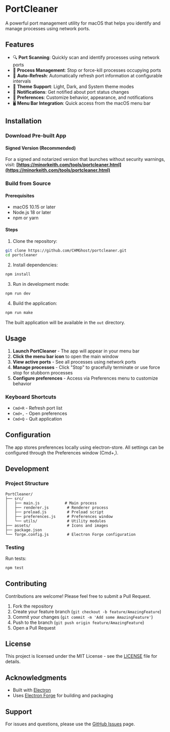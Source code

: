# PortCleaner

A powerful port management utility for macOS that helps you identify and manage processes using network ports.

## Features

- 🔍 **Port Scanning**: Quickly scan and identify processes using network ports
- 🎯 **Process Management**: Stop or force-kill processes occupying ports
- 🔄 **Auto-Refresh**: Automatically refresh port information at configurable intervals
- 🎨 **Theme Support**: Light, Dark, and System theme modes
- 🔔 **Notifications**: Get notified about port status changes
- 💾 **Preferences**: Customize behavior, appearance, and notifications
- 🖥️ **Menu Bar Integration**: Quick access from the macOS menu bar

## Installation

### Download Pre-built App

#### Signed Version (Recommended)
For a signed and notarized version that launches without security warnings, visit:
**[https://minorkeith.com/tools/portcleaner.html](https://minorkeith.com/tools/portcleaner.html)**

### Build from Source

#### Prerequisites
- macOS 10.15 or later
- Node.js 18 or later
- npm or yarn

#### Steps

1. Clone the repository:
```bash
git clone https://github.com/CHMGhost/portcleaner.git
cd portcleaner
```

2. Install dependencies:
```bash
npm install
```

3. Run in development mode:
```bash
npm run dev
```

4. Build the application:
```bash
npm run make
```

The built application will be available in the `out` directory.

## Usage

1. **Launch PortCleaner** - The app will appear in your menu bar
2. **Click the menu bar icon** to open the main window
3. **View active ports** - See all processes using network ports
4. **Manage processes** - Click "Stop" to gracefully terminate or use force stop for stubborn processes
5. **Configure preferences** - Access via Preferences menu to customize behavior

### Keyboard Shortcuts

- `Cmd+R` - Refresh port list
- `Cmd+,` - Open preferences
- `Cmd+Q` - Quit application

## Configuration

The app stores preferences locally using electron-store. All settings can be configured through the Preferences window (Cmd+,).

## Development

### Project Structure
```
PortCleaner/
├── src/
│   ├── main.js           # Main process
│   ├── renderer.js        # Renderer process
│   ├── preload.js         # Preload script
│   ├── preferences.js     # Preferences window
│   └── utils/             # Utility modules
├── assets/                # Icons and images
├── package.json
└── forge.config.js        # Electron Forge configuration
```

### Testing

Run tests:
```bash
npm test
```

## Contributing

Contributions are welcome! Please feel free to submit a Pull Request.

1. Fork the repository
2. Create your feature branch (`git checkout -b feature/AmazingFeature`)
3. Commit your changes (`git commit -m 'Add some AmazingFeature'`)
4. Push to the branch (`git push origin feature/AmazingFeature`)
5. Open a Pull Request

## License

This project is licensed under the MIT License - see the [LICENSE](LICENSE) file for details.

## Acknowledgments

- Built with [Electron](https://www.electronjs.org/)
- Uses [Electron Forge](https://www.electronforge.io/) for building and packaging

## Support

For issues and questions, please use the [GitHub Issues](https://github.com/CHMGhost/portcleaner/issues) page.
